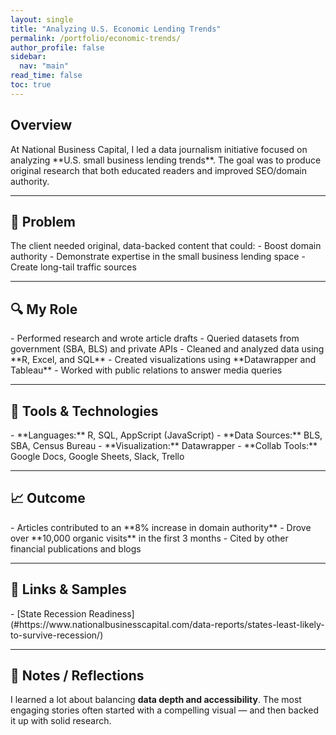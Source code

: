 ```yaml
---
layout: single
title: "Analyzing U.S. Economic Lending Trends"
permalink: /portfolio/economic-trends/
author_profile: false
sidebar:
  nav: "main"
read_time: false
toc: true
---
```


<h2 class="section-header"> Overview  </h2>     
At National Business Capital, I led a data journalism initiative focused on analyzing **U.S. small business lending trends**. The goal was to produce original research that both educated readers and improved SEO/domain authority.

---

<h2 class="section-header">🧠 Problem </h2>     
The client needed original, data-backed content that could:  
- Boost domain authority  
- Demonstrate expertise in the small business lending space  
- Create long-tail traffic sources  

---

<h2 class="section-header">🔍 My Role </h2>     
- Performed research and wrote article drafts    
- Queried datasets from government (SBA, BLS) and private APIs    
- Cleaned and analyzed data using **R, Excel, and SQL**    
- Created visualizations using **Datawrapper and Tableau**    
- Worked with public relations to answer media queries  

---

<h2 class="section-header">🔧 Tools & Technologies </h2>     
- **Languages:** R, SQL, AppScript (JavaScript)    
- **Data Sources:** BLS, SBA, Census Bureau    
- **Visualization:** Datawrapper    
- **Collab Tools:** Google Docs, Google Sheets, Slack, Trello  

---

<h2 class="section-header">📈 Outcome </h2>     
- Articles contributed to an **8% increase in domain authority**  
- Drove over **10,000 organic visits** in the first 3 months  
- Cited by other financial publications and blogs  

---

<h2 class="section-header">📎 Links & Samples </h2>     
- [State Recession Readiness](#https://www.nationalbusinesscapital.com/data-reports/states-least-likely-to-survive-recession/)    

---

## 💬 Notes / Reflections
I learned a lot about balancing **data depth and accessibility**. The most engaging stories often started with a compelling visual — and then backed it up with solid research.
